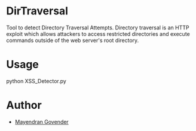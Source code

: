 # DirTraversal

Tool to detect Directory Traversal Attempts. Directory traversal is an HTTP exploit which allows attackers to access restricted directories and execute commands outside of the web server's root directory.

# Usage

python XSS_Detector.py

# Author

- [Mayendran Govender](https://github.com/GovenderM)

